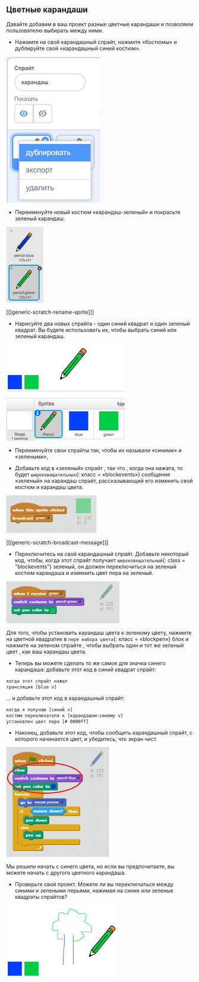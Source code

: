 ## Цветные карандаши

Давайте добавим в ваш проект разные цветные карандаши и позволяем пользователю выбирать между ними.

+ Нажмите на свой карандашный спрайт, нажмите «Костюмы» и дублируйте свой «карандашный синий костюм».

![Скриншот](images/paint-blue-duplicate.png)

+ Переименуйте новый костюм «карандаш-зеленый» и покрасьте зеленый карандаш.

![Скриншот](images/paint-pencil-green.png)

[[[generic-scratch-rename-sprite]]]

+ Нарисуйте два новых спрайта - один синий квадрат и один зеленый квадрат. Вы будете использовать их, чтобы выбрать синий или зеленый карандаш.

![Скриншот](images/paint-selectors.png)

+ Переименуйте свои спрайты так, чтобы их называли «синими» и «зелеными»,

+ Добавьте код в «зеленый» спрайт , так что , когда она нажата, то будет `широковещательных`{: класс = «blockevents»} сообщения «зеленый» на карандаш спрайт, рассказывающий его изменить свой костюм и карандаш цвета.

![Широковещательный зеленый](images/paint-broadcast-green.png)

[[[generic-scratch-broadcast-message]]]

+ Переключитесь на свой карандашный спрайт. Добавьте некоторый код, чтобы, когда этот спрайт получает `широковещательный`{: class = "blockevents"} зеленый, он должен переключиться на зеленый костюм карандаша и изменить цвет пера на зеленый.

![Широковещательный зеленый](images/broadcast-green.png)

Для того, чтобы установить карандаш цвета к зеленому цвету, нажмите на цветной квадратик в `пере набора цвета`{: класс = «blockpen»} блок и нажмите на зеленом спрайте , чтобы выбрать один и тот же зеленый цвет , как ваш карандаш цвета.

+ Теперь вы можете сделать то же самое для значка синего карандаша: добавьте этот код в синий квадрат спрайт:

```blocks
когда этот спрайт нажал
трансляция [blue v]
```

... и добавьте этот код в карандашный спрайт:

```blocks
когда я получаю [синий v]
костюм переключателя к [карандашом-синему v]
установлен цвет пера [# 0000ff]
```

+ Наконец, добавьте этот код, чтобы сообщить карандашный спрайт, с которого начинается цвет, и убедитесь, что экран чист.

![Начать карандаш](images/start-pencil.png)

Мы решили начать с синего цвета, но если вы предпочитаете, вы можете начать с другого цветного карандаша.

+ Проверьте свой проект. Можете ли вы переключаться между синими и зелеными перьями, нажимая на синие или зеленые квадраты спрайтов?

![Скриншот](images/paint-pens-test.png)
